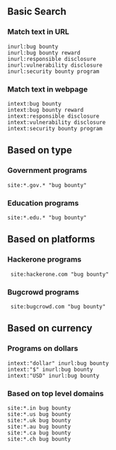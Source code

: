 ## Basic Search

### Match text in URL
```
inurl:bug bounty
inurl:bug bounty reward
inurl:responsible disclosure
inurl:vulnerability disclosure
inurl:security bounty program
```

### Match text in webpage
```
intext:bug bounty
intext:bug bounty reward
intext:responsible disclosure
intext:vulnerability disclosure
intext:security bounty program
```

## Based on type

### Government programs
```
site:*.gov.* "bug bounty"
```

### Education programs
```
site:*.edu.* "bug bounty"
```

## Based on platforms

### Hackerone programs
```
 site:hackerone.com "bug bounty"
```

### Bugcrowd programs
```
 site:bugcrowd.com "bug bounty"
```

## Based on currency

### Programs on dollars
```
intext:"dollar" inurl:bug bounty 
intext:"$" inurl:bug bounty
intext:"USD" inurl:bug bounty
```

### Based on top level domains
```
site:*.in bug bounty 
site:*.us bug bounty
site:*.uk bug bounty
site:*.au bug bounty
site:*.ca bug bounty
site:*.ch bug bounty
```